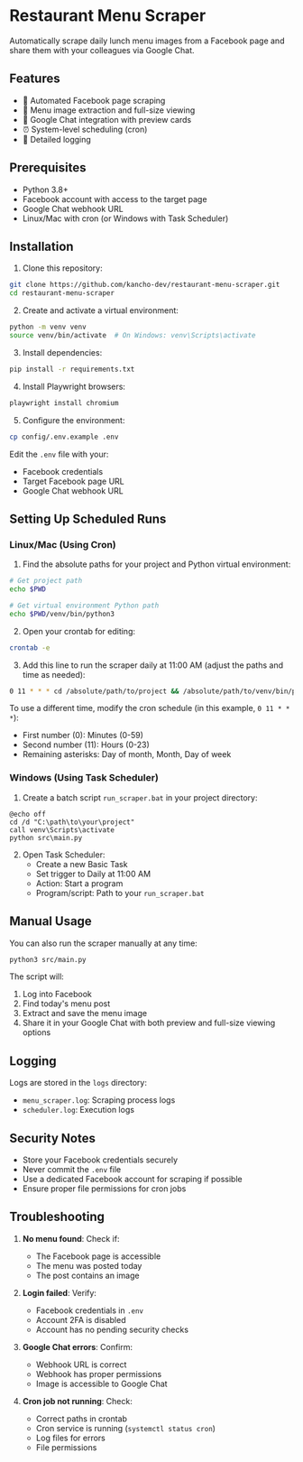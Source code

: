 # Restaurant Menu Scraper

Automatically scrape daily lunch menu images from a Facebook page and share them with your colleagues via Google Chat.

## Features

- 🤖 Automated Facebook page scraping
- 📸 Menu image extraction and full-size viewing
- 💬 Google Chat integration with preview cards
- ⏰ System-level scheduling (cron)
- 📝 Detailed logging

## Prerequisites

- Python 3.8+
- Facebook account with access to the target page
- Google Chat webhook URL
- Linux/Mac with cron (or Windows with Task Scheduler)

## Installation

1. Clone this repository:
```bash
git clone https://github.com/kancho-dev/restaurant-menu-scraper.git
cd restaurant-menu-scraper
```

2. Create and activate a virtual environment:
```bash
python -m venv venv
source venv/bin/activate  # On Windows: venv\Scripts\activate
```

3. Install dependencies:
```bash
pip install -r requirements.txt
```

4. Install Playwright browsers:
```bash
playwright install chromium
```

5. Configure the environment:
```bash
cp config/.env.example .env
```

Edit the `.env` file with your:
- Facebook credentials
- Target Facebook page URL
- Google Chat webhook URL

## Setting Up Scheduled Runs

### Linux/Mac (Using Cron)

1. Find the absolute paths for your project and Python virtual environment:
```bash
# Get project path
echo $PWD

# Get virtual environment Python path
echo $PWD/venv/bin/python3
```

2. Open your crontab for editing:
```bash
crontab -e
```

3. Add this line to run the scraper daily at 11:00 AM (adjust the paths and time as needed):
```bash
0 11 * * * cd /absolute/path/to/project && /absolute/path/to/venv/bin/python3 src/main.py
```

To use a different time, modify the cron schedule (in this example, `0 11 * * *`):
- First number (0): Minutes (0-59)
- Second number (11): Hours (0-23)
- Remaining asterisks: Day of month, Month, Day of week

### Windows (Using Task Scheduler)

1. Create a batch script `run_scraper.bat` in your project directory:
```batch
@echo off
cd /d "C:\path\to\your\project"
call venv\Scripts\activate
python src\main.py
```

2. Open Task Scheduler:
   - Create a new Basic Task
   - Set trigger to Daily at 11:00 AM
   - Action: Start a program
   - Program/script: Path to your `run_scraper.bat`

## Manual Usage

You can also run the scraper manually at any time:

```bash
python3 src/main.py
```

The script will:
1. Log into Facebook
2. Find today's menu post
3. Extract and save the menu image
4. Share it in your Google Chat with both preview and full-size viewing options

## Logging

Logs are stored in the `logs` directory:
- `menu_scraper.log`: Scraping process logs
- `scheduler.log`: Execution logs

## Security Notes

- Store your Facebook credentials securely
- Never commit the `.env` file
- Use a dedicated Facebook account for scraping if possible
- Ensure proper file permissions for cron jobs

## Troubleshooting

1. **No menu found**: Check if:
   - The Facebook page is accessible
   - The menu was posted today
   - The post contains an image

2. **Login failed**: Verify:
   - Facebook credentials in `.env`
   - Account 2FA is disabled
   - Account has no pending security checks

3. **Google Chat errors**: Confirm:
   - Webhook URL is correct
   - Webhook has proper permissions
   - Image is accessible to Google Chat

4. **Cron job not running**: Check:
   - Correct paths in crontab
   - Cron service is running (`systemctl status cron`)
   - Log files for errors
   - File permissions